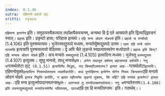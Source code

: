 ```yaml
---
index:  8.1.46
sutra:  एहिमन्ये प्रहासे लृट्
vritti:  nyasa
---
```


`एहिमन्य इत्यनेन` इति। समुदायस्यैकत्वात् तदपेक्षयैकवचनम्, अन्यथा हि द्वे एते आख्याते इति द्वित्वाद्द्विवचनं स्यात्। `प्रहासः` इति। प्रकृष्टो हासः; परिहास इत्यर्थः। `एहि मन्य ओदनं भोक्ष्यसे` इति। `प्रहासे च मन्योपदे` (1.4.106) इति पुरुषव्यत्ययः। भुजेरस्मद्युपपदे मध्यमः, मन्यतेर्युष्मद्युपपदे उत्तमः। `एवम एहि मन्ये रथेन यास्यसि` इत्यत्रापि पुरुषव्यत्ययो वेदितव्यः। द्वे अपि चैते लृङन्ते स्यप्रत्ययस्वरेण मध्योदात्ते।
`प्रहास इति किम्? एहि मन्यस ओदनं भोक्ष्ये` इति। अत्र मन्यतेः `यष्मद्युपपदे` (1.4.105) इत्यादिना मध्यमः। भुजेस्तु `अस्मद्युत्तमः` (1.4.107) इत्युत्तमः। सुष्ठु मन्यसे, साधु मन्यसे` इति। अनेन यथाभूतं दर्शयत् प्रहासाभावं दर्शयति।
ननु च `गत्यर्थलोटा लृट्` (8.1.51) इत्यादिनैव सिद्धम्, तत् किमर्थोऽयमारम्भः? इत्यत आह--`गत्यर्थलोटा` इत्यादि। `एहिमन्येयुक्ते` इत्यादिना नियमार्थतामस्य व्यक्तीकरोति। कथं पुनरेहिमन्य इत्येनेन योगेन नियमः क्रियमाणः `एहि मन्यसे ओदनं भोक्ष्ये` इत्यत्र निवृत्ति करोति, न ह्यतर पहीत्यनेव लृडन्तं युक्तम्, किं तर्हि? एहि मन्यस इत्यनेन? इत्यत आह--`एहि मन्य इत्युत्त्मोपादानमतन्त्रम्` इति। अतन्त्रत्वं तु तस्योपलक्षणार्थत्वात्। ननु च `मन्यतेरुत्तमः` (1.4.106) इति वचनाद्युष्मद्युपपदे मन्यतेरुत्तमेनैव भवितव्यम्, एवञ्च `एहि एव हि मन्यतिरुत्तमः` इति। गतार्थम्।।

